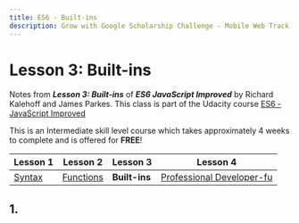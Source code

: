 ```yaml
---
title: ES6 - Built-ins
description: Grow with Google Scholarship Challenge - Mobile Web Track
---
```

<!-- markdownlint-disable MD022 MD024 MD032 -->
# Lesson 3: Built-ins
Notes from _**Lesson 3: Built-ins**_ of _**ES6 JavaScript Improved**_ by Richard Kalehoff and James Parkes. This class is part of the Udacity course [ES6 - JavaScript Improved](https://www.udacity.com/course/es6-javascript-improved--ud356)

This is an Intermediate skill level course which takes approximately 4 weeks to complete and is offered for **FREE**!

| Lesson 1 | Lesson 2 | Lesson 3 | Lesson 4 |
| --- | --- | --- | --- |
| [Syntax](ES6-Syntax.html) | [Functions](ES6-Functions.html) | **Built-ins** | [Professional Developer-fu](ES6-Professional-Developer-fu.html) |

## 1. 